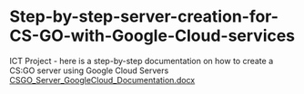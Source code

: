 # Step-by-step-server-creation-for-CS-GO-with-Google-Cloud-services
ICT Project - here is a step-by-step documentation on how to create a CS:GO server using Google Cloud Servers
[CSGO_Server_GoogleCloud_Documentation.docx](https://github.com/CodyAc86/Step-by-step-server-creation-for-CS-GO-with-Google-Cloud-services/files/10908752/CSGO_Server_GoogleCloud_Documentation.docx)
